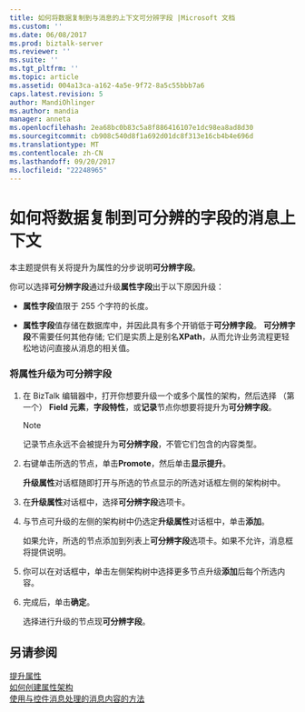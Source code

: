 ```yaml
---
title: 如何将数据复制到与消息的上下文可分辨字段 |Microsoft 文档
ms.custom: ''
ms.date: 06/08/2017
ms.prod: biztalk-server
ms.reviewer: ''
ms.suite: ''
ms.tgt_pltfrm: ''
ms.topic: article
ms.assetid: 004a13ca-a162-4a5e-9f72-8a5c55bbb7a6
caps.latest.revision: 5
author: MandiOhlinger
ms.author: mandia
manager: anneta
ms.openlocfilehash: 2ea68bc0b83c5a8f886416107e1dc98ea8ad8d30
ms.sourcegitcommit: cb908c540d8f1a692d01dc8f313e16cb4b4e696d
ms.translationtype: MT
ms.contentlocale: zh-CN
ms.lasthandoff: 09/20/2017
ms.locfileid: "22248965"
---
```

# <a name="how-to-copy-data-to-the-message-context-as-distinguished-fields"></a>如何将数据复制到可分辨的字段的消息上下文
本主题提供有关将提升为属性的分步说明**可分辨字段**。  
  
 你可以选择**可分辨字段**通过升级**属性字段**出于以下原因升级：  
  
-   **属性字段**值限于 255 个字符的长度。  
  
-   **属性字段**值存储在数据库中，并因此具有多个开销低于**可分辨字段**。 **可分辨字段**不需要任何其他存储; 它们是实质上是别名**XPath**，从而允许业务流程更轻松地访问直接从消息的相关值。  
  
### <a name="to-promote-a-property-as-a-distinguished-field"></a>将属性升级为可分辨字段  
  
1.  在 BizTalk 编辑器中，打开你想要升级一个或多个属性的架构，然后选择 （第一个） **Field 元素**，**字段特性**，或**记录**节点你想要将提升为**可分辨字段**。  
  
    > [!NOTE]
    >  记录节点永远不会被提升为**可分辨字段**，不管它们包含的内容类型。  
  
2.  右键单击所选的节点，单击**Promote**，然后单击**显示提升**。  
  
     **升级属性**对话框随即打开与所选的节点显示的所选对话框左侧的架构树中。  
  
3.  在**升级属性**对话框中，选择**可分辨字段**选项卡。  
  
4.  与节点可升级的左侧的架构树中仍选定**升级属性**对话框中，单击**添加**。  
  
     如果允许，所选的节点添加到列表上**可分辨字段**选项卡。如果不允许，消息框将提供说明。  
  
5.  你可以在对话框中，单击左侧架构树中选择更多节点升级**添加**后每个所选内容。  
  
6.  完成后，单击**确定**。  
  
     选择进行升级的节点现**可分辨字段**。  
  
## <a name="see-also"></a>另请参阅  
 [提升属性](../core/promoting-properties.md)   
 [如何创建属性架构](../core/how-to-create-property-schemas.md)   
 [使用与控件消息处理的消息内容的方法](../core/ways-to-use-message-content-to-control-message-processing.md)